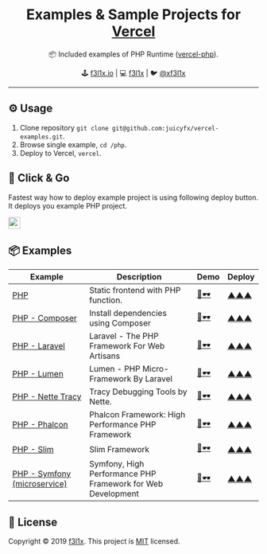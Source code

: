 <h1 align=center>Examples & Sample Projects for <a href="https://vercel.com">Vercel</a></h1>

<p align=center>
   📦 Included examples of PHP Runtime (<a href="https://github.com/juicyfx/vercel-php">vercel-php</a>).
</p>

<p align=center>
🕹 <a href="https://f3l1x.io">f3l1x.io</a> | 💻 <a href="https://github.com/f3l1x">f3l1x</a> | 🐦 <a href="https://twitter.com/xf3l1x">@xf3l1x</a>
</p>

-----

## ⚙️ Usage

1. Clone repository `git clone git@github.com:juicyfx/vercel-examples.git`.
2. Browse single example, `cd /php`.
3. Deploy to Vercel, `vercel`.

## 🚀 Click & Go

Fastest way how to deploy example project is using following deploy button. It deploys you example PHP project.

<a href="https://vercel.com/new/project?template=https://github.com/juicyfx/vercel-examples/tree/master/php"><img src="https://vercel.com/button" height="24"></a>

## 📦 Examples

| Example     | Description | Demo | Deploy |
|-------------|-------------|------|--------|
| [PHP](/php) | Static frontend with PHP function. | [👀🕶](https://php.vercel.app) | [▲▲▲](https://vercel.com/new/project?template=https://github.com/juicyfx/vercel-examples/tree/master/php) |
| [PHP - Composer](/php-compose) | Install dependencies using Composer | [👀🕶](https://php-composer-demo.vercel.app) | [▲▲▲](https://vercel.com/new/project?template=https://github.com/juicyfx/vercel-examples/tree/master/php-composer) |
| [PHP - Laravel](/php-laravel) | Laravel - The PHP Framework For Web Artisans | [👀🕶](https://php-laravel.vercel.app) | [▲▲▲](https://vercel.com/new/project?template=https://github.com/juicyfx/vercel-examples/tree/master/php-laravel) |
| [PHP - Lumen](/php-lumen) | Lumen - PHP Micro-Framework By Laravel | [👀🕶](https://php-lumen.vercel.app) | [▲▲▲](https://vercel.com/new/project?template=https://github.com/juicyfx/vercel-examples/tree/master/php-lumen) |
| [PHP - Nette Tracy](/php-nette-tracy) | Tracy Debugging Tools by Nette. | [👀🕶](https://php-nette-tracy.vercel.app) | [▲▲▲](https://vercel.com/new/project?template=https://github.com/juicyfx/vercel-examples/tree/master/php-nette-tracy) |
| [PHP - Phalcon](/php-phalcon) | Phalcon Framework: High Performance PHP Framework | [👀🕶](https://php-phalcon.vercel.app) | [▲▲▲](https://vercel.com/new/project?template=https://github.com/juicyfx/vercel-examples/tree/master/php-phalcon) |
| [PHP - Slim](/php-slim) | Slim Framework | [👀🕶](https://php-slim.vercel.app) | [▲▲▲](https://vercel.com/new/project?template=https://github.com/juicyfx/vercel-examples/tree/master/php-slim) |
| [PHP - Symfony (microservice)](/php-symfony-microservice) | Symfony, High Performance PHP Framework for Web Development | [👀🕶](https://php-symfony-microservice.vercel.app/) | [▲▲▲](https://vercel.com/new/project?template=https://github.com/juicyfx/vercel-examples/tree/master/php-symfony-microservice) |

## 📝 License

Copyright © 2019 [f3l1x](https://github.com/f3l1x).
This project is [MIT](LICENSE) licensed.
